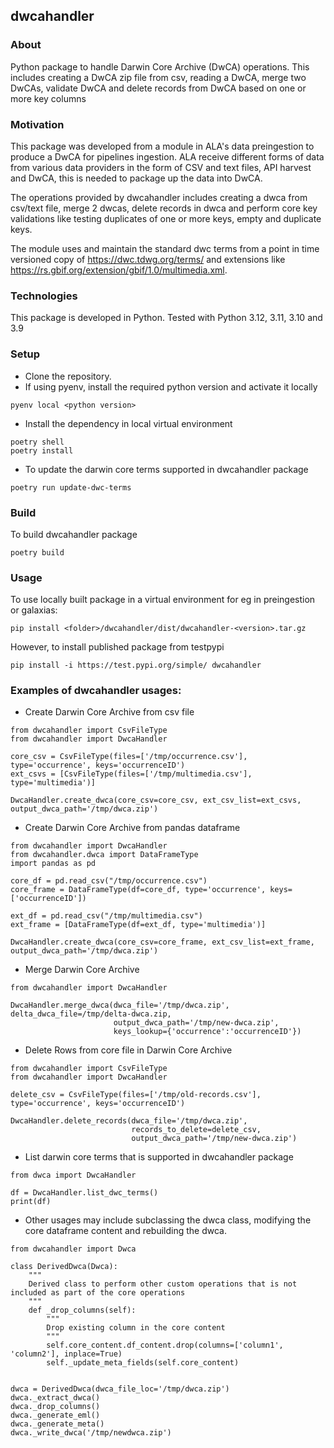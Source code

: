 ## dwcahandler

### About
Python package to handle Darwin Core Archive (DwCA) operations. This includes creating a DwCA zip file from csv, reading a DwCA, merge two DwCAs, validate DwCA and delete records from DwCA based on one or more key columns

### Motivation
This package was developed from a module in ALA's data preingestion to produce a DwCA for pipelines ingestion. 
ALA receive different forms of data from various data providers in the form of CSV and text files, API harvest and DwCA, this is needed to package up the data into DwCA.

The operations provided by dwcahandler includes creating a dwca from csv/text file, merge 2 dwcas, delete records in dwca and perform core key validations like testing duplicates of one or more keys, empty and duplicate keys.  

The module uses and maintain the standard dwc terms from a point in time versioned copy of https://dwc.tdwg.org/terms/ and extensions like https://rs.gbif.org/extension/gbif/1.0/multimedia.xml. 


### Technologies

This package is developed in Python. Tested with Python 3.12, 3.11, 3.10 and 3.9


### Setup

* Clone the repository. 
* If using pyenv, install the required python version and activate it locally
```
pyenv local <python version>
```
* Install the dependency in local virtual environment
```
poetry shell
poetry install
```

* To update the darwin core terms supported in dwcahandler package
```
poetry run update-dwc-terms
```

### Build
To build dwcahandler package
```
poetry build
```


### Usage

To use locally built package in a virtual environment for eg in preingestion or galaxias:
```
pip install <folder>/dwcahandler/dist/dwcahandler-<version>.tar.gz
```

However, to install published package from testpypi
```
pip install -i https://test.pypi.org/simple/ dwcahandler
```

### Examples of dwcahandler usages:

* Create Darwin Core Archive from csv file
```
from dwcahandler import CsvFileType
from dwcahandler import DwcaHandler

core_csv = CsvFileType(files=['/tmp/occurrence.csv'], type='occurrence', keys='occurrenceID')
ext_csvs = [CsvFileType(files=['/tmp/multimedia.csv'], type='multimedia')]

DwcaHandler.create_dwca(core_csv=core_csv, ext_csv_list=ext_csvs, output_dwca_path='/tmp/dwca.zip')
```

* Create Darwin Core Archive from pandas dataframe
```
from dwcahandler import DwcaHandler
from dwcahandler.dwca import DataFrameType
import pandas as pd

core_df = pd.read_csv("/tmp/occurrence.csv")
core_frame = DataFrameType(df=core_df, type='occurrence', keys=['occurrenceID'])

ext_df = pd.read_csv("/tmp/multimedia.csv")
ext_frame = [DataFrameType(df=ext_df, type='multimedia')]

DwcaHandler.create_dwca(core_csv=core_frame, ext_csv_list=ext_frame,
output_dwca_path='/tmp/dwca.zip')
```

* Merge Darwin Core Archive
```
from dwcahandler import DwcaHandler

DwcaHandler.merge_dwca(dwca_file='/tmp/dwca.zip', delta_dwca_file=/tmp/delta-dwca.zip,
                       output_dwca_path='/tmp/new-dwca.zip', 
                       keys_lookup={'occurrence':'occurrenceID'})
```

* Delete Rows from core file in Darwin Core Archive
```
from dwcahandler import CsvFileType
from dwcahandler import DwcaHandler

delete_csv = CsvFileType(files=['/tmp/old-records.csv'], type='occurrence', keys='occurrenceID')

DwcaHandler.delete_records(dwca_file='/tmp/dwca.zip',
                           records_to_delete=delete_csv, 
                           output_dwca_path='/tmp/new-dwca.zip')
```

* List darwin core terms that is supported in dwcahandler package
```
from dwca import DwcaHandler

df = DwcaHandler.list_dwc_terms()
print(df)
```

* Other usages may include subclassing the dwca class, modifying the core dataframe content and rebuilding the dwca.
```
from dwcahandler import Dwca

class DerivedDwca(Dwca):
    """
    Derived class to perform other custom operations that is not included as part of the core operations
    """
    def _drop_columns(self):
        """
        Drop existing column in the core content
        """
        self.core_content.df_content.drop(columns=['column1', 'column2'], inplace=True)
        self._update_meta_fields(self.core_content)


dwca = DerivedDwca(dwca_file_loc='/tmp/dwca.zip')
dwca._extract_dwca()
dwca._drop_columns()
dwca._generate_eml()
dwca._generate_meta()
dwca._write_dwca('/tmp/newdwca.zip')

```
